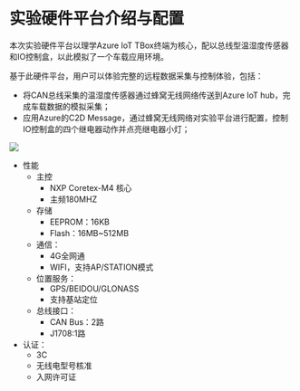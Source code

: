 # 实验硬件平台介绍与配置

本次实验硬件平台以理学Azure IoT TBox终端为核心，配以总线型温湿度传感器和IO控制盒，以此模拟了一个车载应用环境。

基于此硬件平台，用户可以体验完整的远程数据采集与控制体验，包括：

- 将CAN总线采集的温湿度传感器通过蜂窝无线网络传送到Azure IoT hub，完成车载数据的模拟采集；
- 应用Azure的C2D Message，通过蜂窝无线网络对实验平台进行配置，控制IO控制盒的四个继电器动作并点亮继电器小灯；



![](G:\Azure\azure-iot-solution-labs\images\硬件平台示意图.jpg)





- 性能
  - 主控
    - NXP Coretex-M4 核心
    - 主频180MHZ
  - 存储
    - EEPROM：16KB
    - Flash：16MB~512MB
  - 通信：
    - 4G全网通
    - WIFI，支持AP/STATION模式
  - 位置服务：
    - GPS/BEIDOU/GLONASS
    - 支持基站定位
  - 总线接口：
    - CAN Bus：2路
    - J1708:1路
- 认证：
  - 3C
  - 无线电型号核准
  - 入网许可证